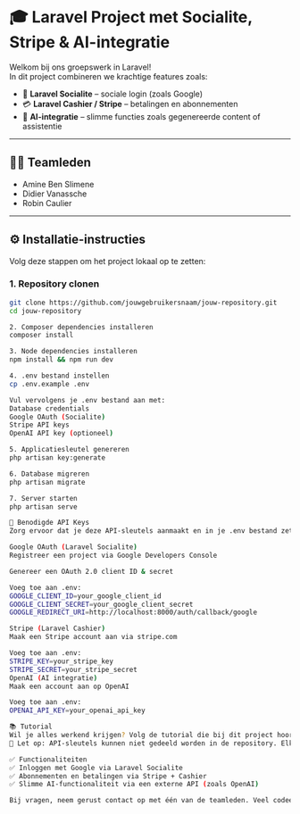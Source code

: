 # 🎓 Laravel Project met Socialite, Stripe & AI-integratie

Welkom bij ons groepswerk in Laravel!  
In dit project combineren we krachtige features zoals:

- 🔐 **Laravel Socialite** – sociale login (zoals Google)
- 💳 **Laravel Cashier / Stripe** – betalingen en abonnementen
- 🤖 **AI-integratie** – slimme functies zoals gegenereerde content of assistentie

---

## 👨‍💻 Teamleden

- Amine Ben Slimene  
- Didier Vanassche  
- Robin Caulier  

---

## ⚙️ Installatie-instructies

Volg deze stappen om het project lokaal op te zetten:

### 1. Repository clonen

```bash
git clone https://github.com/jouwgebruikersnaam/jouw-repository.git
cd jouw-repository

2. Composer dependencies installeren
composer install

3. Node dependencies installeren
npm install && npm run dev

4. .env bestand instellen
cp .env.example .env

Vul vervolgens je .env bestand aan met:
Database credentials
Google OAuth (Socialite)
Stripe API keys
OpenAI API key (optioneel)

5. Applicatiesleutel genereren
php artisan key:generate

6. Database migreren
php artisan migrate

7. Server starten
php artisan serve

🔑 Benodigde API Keys
Zorg ervoor dat je deze API-sleutels aanmaakt en in je .env bestand zet:

Google OAuth (Laravel Socialite)
Registreer een project via Google Developers Console

Genereer een OAuth 2.0 client ID & secret

Voeg toe aan .env:
GOOGLE_CLIENT_ID=your_google_client_id
GOOGLE_CLIENT_SECRET=your_google_client_secret
GOOGLE_REDIRECT_URI=http://localhost:8000/auth/callback/google

Stripe (Laravel Cashier)
Maak een Stripe account aan via stripe.com

Voeg toe aan .env:
STRIPE_KEY=your_stripe_key
STRIPE_SECRET=your_stripe_secret
OpenAI (AI integratie)
Maak een account aan op OpenAI

Voeg toe aan .env:
OPENAI_API_KEY=your_openai_api_key

📚 Tutorial
Wil je alles werkend krijgen? Volg de tutorial die bij dit project hoort (of maak zelf de keys aan zoals hierboven uitgelegd).
🛑 Let op: API-sleutels kunnen niet gedeeld worden in de repository. Elke gebruiker moet deze zelf genereren en invullen.

✅ Functionaliteiten
✅ Inloggen met Google via Laravel Socialite
✅ Abonnementen en betalingen via Stripe + Cashier
✅ Slimme AI-functionaliteit via een externe API (zoals OpenAI)

Bij vragen, neem gerust contact op met één van de teamleden. Veel codeerplezier! 🚀
